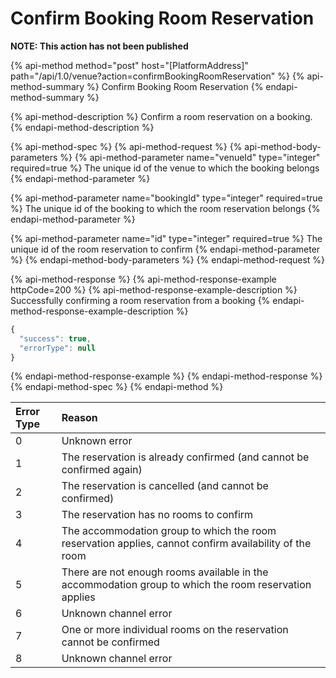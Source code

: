 # Confirm Booking Room Reservation

**NOTE: This action has not been published**

{% api-method method="post" host="\[PlatformAddress\]" path="/api/1.0/venue?action=confirmBookingRoomReservation" %}
{% api-method-summary %}
Confirm Booking Room Reservation
{% endapi-method-summary %}

{% api-method-description %}
Confirm a room reservation on a booking. 
{% endapi-method-description %}

{% api-method-spec %}
{% api-method-request %}
{% api-method-body-parameters %}
{% api-method-parameter name="venueId" type="integer" required=true %}
The unique id of the venue to which the booking belongs
{% endapi-method-parameter %}

{% api-method-parameter name="bookingId" type="integer" required=true %}
The unique id of the booking to which the room reservation belongs
{% endapi-method-parameter %}

{% api-method-parameter name="id" type="integer" required=true %}
The unique id of the room reservation to confirm
{% endapi-method-parameter %}
{% endapi-method-body-parameters %}
{% endapi-method-request %}

{% api-method-response %}
{% api-method-response-example httpCode=200 %}
{% api-method-response-example-description %}
Successfully confirming a room reservation from a booking
{% endapi-method-response-example-description %}

```javascript
{
  "success": true,
  "errorType": null
}
```
{% endapi-method-response-example %}
{% endapi-method-response %}
{% endapi-method-spec %}
{% endapi-method %}

| Error Type | Reason |
| :--- | :--- |
| 0 | Unknown error |
| 1 | The reservation is already confirmed \(and cannot be confirmed again\) |
| 2 | The reservation is cancelled \(and cannot be confirmed\) |
| 3 | The reservation has no rooms to confirm |
| 4 | The accommodation group to which the room reservation applies, cannot confirm availability of the room |
| 5 | There are not enough rooms available in the accommodation group to which the room reservation applies |
| 6 | Unknown channel error |
| 7 | One or more individual rooms on the reservation cannot be confirmed |
| 8 | Unknown channel error |



